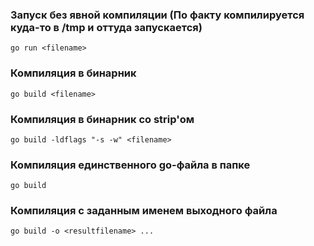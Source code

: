 ### Запуск без явной компиляции (По факту компилируется куда-то в /tmp и оттуда запускается)
```
go run <filename>
```

### Компиляция в бинарник
```
go build <filename>
```

### Компиляция в бинарник со strip'ом
```
go build -ldflags "-s -w" <filename>
```

### Компиляция единственного go-файла в папке
```
go build
```

### Компиляция с заданным именем выходного файла
```
go build -o <resultfilename> ...
```
